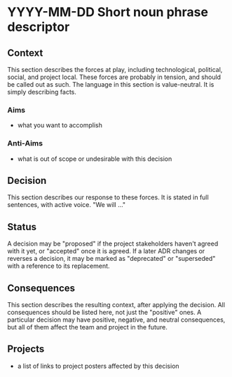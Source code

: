 # YYYY-MM-DD Short noun phrase descriptor

## Context

This section describes the forces at play, including technological, political, social, and project local. These forces are probably in tension, and should be called out as such. The language in this section is value-neutral. It is simply describing facts.

### Aims

 - what you want to accomplish

### Anti-Aims

 - what is out of scope or undesirable with this decision

## Decision

This section describes our response to these forces. It is stated in full sentences, with active voice. "We will ..."

## Status

A decision may be "proposed" if the project stakeholders haven't agreed with it yet, or "accepted" once it is agreed. If a later ADR changes or reverses a decision, it may be marked as "deprecated" or "superseded" with a reference to its replacement.

## Consequences

This section describes the resulting context, after applying the decision. All consequences should be listed here, not just the "positive" ones. A particular decision may have positive, negative, and neutral consequences, but all of them affect the team and project in the future.

## Projects

 - a list of links to project posters affected by this decision
